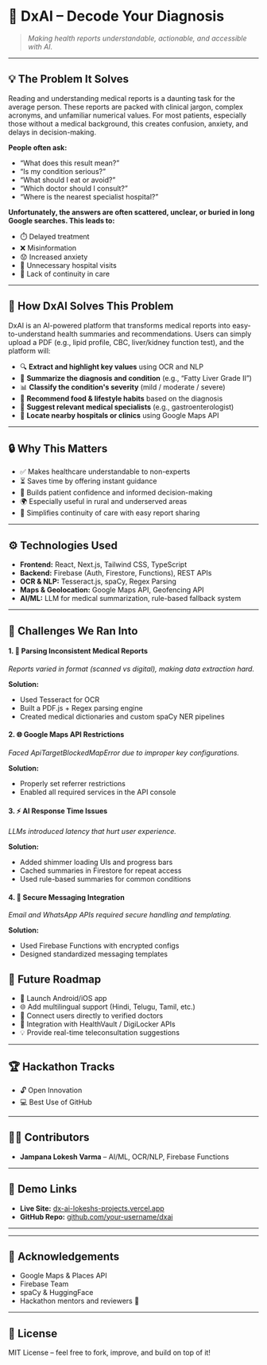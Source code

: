<h1>🧠 DxAI – Decode Your Diagnosis</h1>
<blockquote><em>Making health reports understandable, actionable, and accessible with AI.</em></blockquote>

<hr />

<h2>💡 The Problem It Solves</h2>
<p>
Reading and understanding medical reports is a daunting task for the average person. These reports are packed with clinical jargon, complex acronyms, and unfamiliar numerical values. For most patients, especially those without a medical background, this creates confusion, anxiety, and delays in decision-making.
</p>

<p><strong>People often ask:</strong></p>
<ul>
  <li>“What does this result mean?”</li>
  <li>“Is my condition serious?”</li>
  <li>“What should I eat or avoid?”</li>
  <li>“Which doctor should I consult?”</li>
  <li>“Where is the nearest specialist hospital?”</li>
</ul>

<p><strong>Unfortunately, the answers are often scattered, unclear, or buried in long Google searches. This leads to:</strong></p>
<ul>
  <li>⏱️ Delayed treatment</li>
  <li>❌ Misinformation</li>
  <li>😟 Increased anxiety</li>
  <li>🏥 Unnecessary hospital visits</li>
  <li>🔁 Lack of continuity in care</li>
</ul>

<hr />

<h2>🧬 How DxAI Solves This Problem</h2>
<p>DxAI is an AI-powered platform that transforms medical reports into easy-to-understand health summaries and recommendations. Users can simply upload a PDF (e.g., lipid profile, CBC, liver/kidney function test), and the platform will:</p>
<ul>
  <li>🔍 <strong>Extract and highlight key values</strong> using OCR and NLP</li>
  <li>📃 <strong>Summarize the diagnosis and condition</strong> (e.g., “Fatty Liver Grade II”)</li>
  <li>📊 <strong>Classify the condition's severity</strong> (mild / moderate / severe)</li>
  <li>🥗 <strong>Recommend food & lifestyle habits</strong> based on the diagnosis</li>
  <li>🏥 <strong>Suggest relevant medical specialists</strong> (e.g., gastroenterologist)</li>
  <li>📍 <strong>Locate nearby hospitals or clinics</strong> using Google Maps API</li>
</ul>

<hr />

<h2>🔒 Why This Matters</h2>
<ul>
  <li>✅ Makes healthcare understandable to non-experts</li>
  <li>⏳ Saves time by offering instant guidance</li>
  <li>💬 Builds patient confidence and informed decision-making</li>
  <li>🌍 Especially useful in rural and underserved areas</li>
  <li>🔁 Simplifies continuity of care with easy report sharing</li>
</ul>

<hr />

<h2>⚙️ Technologies Used</h2>
<ul>
  <li><strong>Frontend:</strong> React, Next.js, Tailwind CSS, TypeScript</li>
  <li><strong>Backend:</strong> Firebase (Auth, Firestore, Functions), REST APIs</li>
  <li><strong>OCR & NLP:</strong> Tesseract.js, spaCy, Regex Parsing</li>
  <li><strong>Maps & Geolocation:</strong> Google Maps API, Geofencing API</li>
  <li><strong>AI/ML:</strong> LLM for medical summarization, rule-based fallback system</li>
</ul>

<hr />

<h2>🚧 Challenges We Ran Into</h2>

<h4>1. 🧾 Parsing Inconsistent Medical Reports</h4>
<p><em>Reports varied in format (scanned vs digital), making data extraction hard.</em></p>
<p><strong>Solution:</strong></p>
<ul>
  <li>Used Tesseract for OCR</li>
  <li>Built a PDF.js + Regex parsing engine</li>
  <li>Created medical dictionaries and custom spaCy NER pipelines</li>
</ul>

<h4>2. 🌐 Google Maps API Restrictions</h4>
<p><em>Faced ApiTargetBlockedMapError due to improper key configurations.</em></p>
<p><strong>Solution:</strong></p>
<ul>
  <li>Properly set referrer restrictions</li>
  <li>Enabled all required services in the API console</li>
</ul>

<h4>3. ⚡ AI Response Time Issues</h4>
<p><em>LLMs introduced latency that hurt user experience.</em></p>
<p><strong>Solution:</strong></p>
<ul>
  <li>Added shimmer loading UIs and progress bars</li>
  <li>Cached summaries in Firestore for repeat access</li>
  <li>Used rule-based summaries for common conditions</li>
</ul>

<h4>4. 🔐 Secure Messaging Integration</h4>
<p><em>Email and WhatsApp APIs required secure handling and templating.</em></p>
<p><strong>Solution:</strong></p>
<ul>
  <li>Used Firebase Functions with encrypted configs</li>
  <li>Designed standardized messaging templates</li>
</ul>

<h2>🚀 Future Roadmap</h2>
<ul>
  <li>📱 Launch Android/iOS app</li>
  <li>🌐 Add multilingual support (Hindi, Telugu, Tamil, etc.)</li>
  <li>🤝 Connect users directly to verified doctors</li>
  <li>🔄 Integration with HealthVault / DigiLocker APIs</li>
  <li>💡 Provide real-time teleconsultation suggestions</li>
</ul>

<hr />

<h2>🏆 Hackathon Tracks</h2>
<ul>
  <li>🔓 Open Innovation</li>
  <li>💻 Best Use of GitHub</li>
</ul>

<hr />

<h2>🧑‍💻 Contributors</h2>
<ul>
  <li><strong>Jampana Lokesh Varma</strong> – AI/ML, OCR/NLP, Firebase Functions</li>
  <!-- Add more contributors if needed -->
</ul>

<hr />

<h2>🔗 Demo Links</h2>
<ul>
  <li><strong>Live Site:</strong> <a href="https://dx-ai-lokeshs-projects-d5ed2be8.vercel.app/">dx-ai-lokeshs-projects.vercel.app</a></li>
  <li><strong>GitHub Repo:</strong> <a href="https://github.com/your-username/dxai">github.com/your-username/dxai</a></li>
</ul>

<hr />

<hr />

<h2>🙌 Acknowledgements</h2>
<ul>
  <li>Google Maps & Places API</li>
  <li>Firebase Team</li>
  <li>spaCy & HuggingFace</li>
  <li>Hackathon mentors and reviewers 💙</li>
</ul>

<hr />

<h2>📜 License</h2>
<p>MIT License – feel free to fork, improve, and build on top of it!</p>
